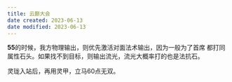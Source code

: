 ```yaml
---
title: 云巅大会
date created: 2023-06-13
date modified: 2023-06-13
---
```


**55**的时候，我方物理输出，则优先激活对面法术输出，因为一般为了首席 都打同属性石头。如果找不到目标，则输出流光，流光大概率打的也是法抗石。

灵珑入站后，再用灵甲，立马60点无双。

